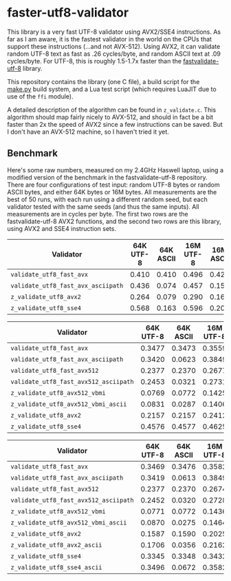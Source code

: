# faster-utf8-validator
This library is a very fast UTF-8 validator using AVX2/SSE4 instructions. As
far as I am aware, it is the fastest validator in the world on the CPUs that
support these instructions (...and not AVX-512). Using AVX2, it can validate
random UTF-8 text as fast as .26 cycles/byte, and random ASCII text at .09
cycles/byte. For UTF-8, this is roughly 1.5-1.7x faster than the
[fastvalidate-utf-8](https://github.com/lemire/fastvalidate-utf-8) library.

This repository contains the library (one C file), a build script for the
[make.py](https://github.com/zwegner/make.py) build system, and a Lua test
script (which requires LuaJIT due to use of the `ffi` module).

A detailed description of the algorithm can be found in `z_validate.c`.
This algorithm should map fairly nicely to AVX-512, and should in fact be a
bit faster than 2x the speed of AVX2 since a few instructions can be saved.
But I don't have an AVX-512 machine, so I haven't tried it yet.

Benchmark
----
Here's some raw numbers, measured on my 2.4GHz Haswell laptop, using a modified
version of the benchmark in the fastvalidate-utf-8 repository. There are four
configurations of test input: random UTF-8 bytes or random ASCII bytes, and
either 64K bytes or 16M bytes. All measurements are the best of 50 runs, with
each run using a different random seed, but each validator tested with the
same seeds (and thus the same inputs). All measurements are in cycles per byte.
The first two rows are the fastvalidate-utf-8 AVX2 functions, and the second two
rows are this library, using AVX2 and SSE4 instruction sets.

| Validator                          | 64K UTF-8 | 64K ASCII | 16M UTF-8 | 16M ASCII |
| ---------------------------------- | --------- | --------- | --------- | --------- |
| `validate_utf8_fast_avx`           |     0.410 |     0.410 |     0.496 |     0.429 |
| `validate_utf8_fast_avx_asciipath` |     0.436 |     0.074 |     0.457 |     0.156 |
| `z_validate_utf8_avx2`             |     0.264 |     0.079 |     0.290 |     0.160 |
| `z_validate_utf8_sse4`             |     0.568 |     0.163 |     0.596 |     0.202 |


| Validator                             | 64K UTF-8 | 64K ASCII | 16M UTF-8 | 16M ASCII |
| ------------------------------------- | --------- | --------- | --------- | --------- |
| `validate_utf8_fast_avx`              | 0.3477    | 0.3473    | 0.3559    | 0.3586    |
| `validate_utf8_fast_avx_asciipath`    | 0.3420    | 0.0623    | 0.3849    | 0.1403    |
| `validate_utf8_fast_avx512`           | 0.2377    | 0.2370    | 0.2677    | 0.2675    |
| `validate_utf8_fast_avx512_asciipath` | 0.2453    | 0.0321    | 0.2731    | 0.1177    |
| `z_validate_utf8_avx512_vbmi`         | 0.0769    | 0.0772    | 0.1425    | 0.1430    |
| `z_validate_utf8_avx512_vbmi_ascii`   | 0.0831    | 0.0287    | 0.1406    | 0.1166    |
| `z_validate_utf8_avx2`                | 0.2157    | 0.2157    | 0.2412    | 0.2412    |
| `z_validate_utf8_sse4`                | 0.4576    | 0.4577    | 0.4625    | 0.4629    |


| Validator                             | 64K UTF-8 | 64K ASCII | 16M UTF-8 | 16M ASCII |
| ------------------------------------- | --------- | --------- | --------- | --------- |
| `validate_utf8_fast_avx`              |    0.3469 |    0.3476 |    0.3582 |    0.3672 |
| `validate_utf8_fast_avx_asciipath`    |    0.3419 |    0.0613 |    0.3849 |    0.1397 |
| `validate_utf8_fast_avx512`           |    0.2377 |    0.2370 |    0.2674 |    0.2659 |
| `validate_utf8_fast_avx512_asciipath` |    0.2452 |    0.0320 |    0.2728 |    0.1176 |
| `z_validate_utf8_avx512_vbmi`         |    0.0771 |    0.0772 |    0.1436 |    0.1405 |
| `z_validate_utf8_avx512_vbmi_ascii`   |    0.0870 |    0.0275 |    0.1464 |    0.1164 |
| `z_validate_utf8_avx2`                |    0.1587 |    0.1590 |    0.2025 |    0.2023 |
| `z_validate_utf8_avx2_ascii`          |    0.1706 |    0.0356 |    0.2162 |    0.1208 |
| `z_validate_utf8_sse4`                |    0.3345 |    0.3348 |    0.3432 |    0.3434 |
| `z_validate_utf8_sse4_ascii`          |    0.3496 |    0.0672 |    0.3582 |    0.1554 |
